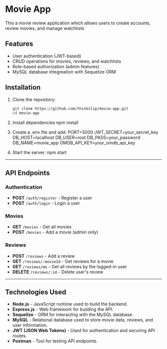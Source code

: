 # Movie App

This a movie review application which allows users to create accounts, review movies, and manage watchlists

## Features
- User authentication (JWT-based)
- CRUD operations for movies, reviews, and watchlists
- Role-based authorization (admin features)
- MySQL database integreation with Sequelize ORM

## Installation

1. Clone the repository:
   ```sh
   git clone https://github.com/thinkslip/movie-app.git
   cd movie-app

2. Install dependencies
   npm install

3. Create a .env file and add:
   PORT=5000
   JWT_SECRET=your_secret_key
   DB_HOST=localhost
   DB_USER=root
   DB_PASS=your_password
   DB_NAME=movie_app
   OMDB_API_KEY=your_omdb_api_key

4. Start the server:
   npm start

---

## API Endpoints

### Authentication
- **POST** `/auth/register` - Register a user
- **POST** `/auth/login` - Login a user

### Movies
- **GET** `/movies` - Get all movies
- **POST** `/movies` - Add a movie (admin only)

### Reviews
- **POST** `/reviews` - Add a review
- **GET** `/reviews/:movieId` - Get reviews for a movie
- **GET** `/reviews/me` - Get all reviews by the logged-in user
- **DELETE** `/reviews/:id` - Delete user's review

---

## Technologies Used

- **Node.js** - JavaScript runtime used to build the backend.
- **Express.js** - Web framework for building the API.
- **Sequelize** - ORM for interacting with the MySQL database.
- **MySQL** - Relational database used to store movie data, reviews, and user information.
- **JWT (JSON Web Tokens)** - Used for authentication and securing API routes.
- **Postman** - Tool for testing API endpoints.